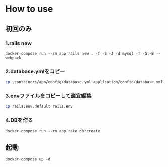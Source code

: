 # How to use

## 初回のみ
### 1.rails new
```docker
docker-compose run --rm app rails new . -f -S -J -d mysql -T -G -B --webpack
```

### 2.database.ymlをコピー
```sh
cp .containers/app/config/database.yml application/config/database.yml
```

### 3.envファイルをコピーして適宜編集
```sh
cp rails.env.default rails.env
```

### 4.DBを作る
```docker
docker-compose run --rm app rake db:create
```

## 起動
```docker
docker-compose up -d
```
